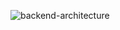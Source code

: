 ![backend-architecture](https://github.com/user-attachments/assets/d7a4e423-52c7-4536-b4a3-6838eeaec3d6)
